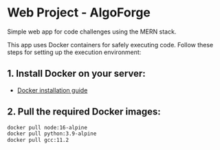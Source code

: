 # Web Project - AlgoForge

Simple web app for code challenges using the MERN stack.

This app uses Docker containers for safely executing code. Follow these steps for setting up the execution environment:
## 1. Install Docker on your server:
   - [Docker installation guide](https://docs.docker.com/get-docker/)

## 2. Pull the required Docker images:
   ```bash
   docker pull node:16-alpine
   docker pull python:3.9-alpine
   docker pull gcc:11.2
